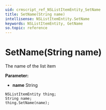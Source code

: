 ```yaml
---
uid: crmscript_ref_NSListItemEntity_SetName
title: SetName(String name)
intellisense: NSListItemEntity.SetName
keywords: NSListItemEntity, GetName
so.topic: reference
---
```


# SetName(String name)

The name of the list item

**Parameter:** 
* **name** String

```crmscript
NSListItemEntity thing;
String name;
thing.SetName(name);
```

